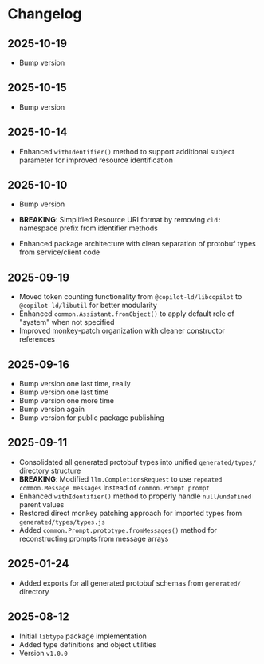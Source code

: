 # Changelog

## 2025-10-19

- Bump version

## 2025-10-15

- Bump version

## 2025-10-14

- Enhanced `withIdentifier()` method to support additional subject parameter for
  improved resource identification

## 2025-10-10

- Bump version

- **BREAKING**: Simplified Resource URI format by removing `cld:` namespace
  prefix from identifier methods
- Enhanced package architecture with clean separation of protobuf types from
  service/client code

## 2025-09-19

- Moved token counting functionality from `@copilot-ld/libcopilot` to
  `@copilot-ld/libutil` for better modularity
- Enhanced `common.Assistant.fromObject()` to apply default role of "system"
  when not specified
- Improved monkey-patch organization with cleaner constructor references

## 2025-09-16

- Bump version one last time, really
- Bump version one last time
- Bump version one more time
- Bump version again
- Bump version for public package publishing

## 2025-09-11

- Consolidated all generated protobuf types into unified `generated/types/`
  directory structure
- **BREAKING**: Modified `llm.CompletionsRequest` to use
  `repeated common.Message messages` instead of `common.Prompt prompt`
- Enhanced `withIdentifier()` method to properly handle `null`/`undefined`
  parent values
- Restored direct monkey patching approach for imported types from
  `generated/types/types.js`
- Added `common.Prompt.prototype.fromMessages()` method for reconstructing
  prompts from message arrays

## 2025-01-24

- Added exports for all generated protobuf schemas from `generated/` directory

## 2025-08-12

- Initial `libtype` package implementation
- Added type definitions and object utilities
- Version `v1.0.0`
